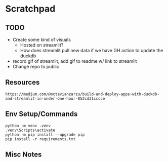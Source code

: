 # Scratchpad

## TODO 
- Create some kind of visuals
    - Hosted on streamlit?
    - How does streamlit pull new data if we have GH action to update the duckdb
- record gif of streamlit, add gif to readme w/ link to streamlit
- Change repo to public

## Resources
    https://medium.com/@octavianzarzu/build-and-deploy-apps-with-duckdb-and-streamlit-in-under-one-hour-852cd31cccce


## Env Setup/Commands
    python -m venv .venv
    .venv\Scripts\activate
    python -m pip install --upgrade pip
    pip install -r requirements.txt


## Misc Notes
